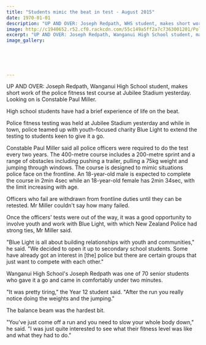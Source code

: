 ```yaml
---
title: "Students mimic the beat in test - August 2015"
date: 1970-01-01
description: "UP AND OVER: Joseph Redpath, WHS student, makes short work of the police fitness test course at Jubilee Stadium yesterday. Looking on is Constable Paul Miller, Wanganui Chronicle article on 5/8/15..."
image: http://c1940652.r52.cf0.rackcdn.com/55c149a5ff2a7c7363001201/Police-fitness-Joseph-Redpath-5.gif
excerpt: "UP AND OVER: Joseph Redpath, Wanganui High School student, makes short work of the police fitness test course at Jubilee Stadium yesterday. Looking on is Constable Paul Miller."
image_gallery:
    
    
    
    
    
---
```


<p><span>UP AND OVER: Joseph Redpath, Wanganui High School student, makes short work of the police fitness test course at Jubilee Stadium yesterday. Looking on is Constable Paul Miller.</span></p>
<p>High school students have had a brief experience of life on the beat.</p>
<p>Police fitness testing was held at Jubilee Stadium yesterday and while in town, police teamed up with youth-focused charity Blue Light to extend the testing to students keen to give it a go.</p>
<p>Constable Paul Miller said all police officers were required to do the test every two years. The 400-metre course includes a 200-metre sprint and a range of obstacles including pushing a trailer, pulling a 75kg weight and jumping through windows. The course is designed to mimic situations police face on the frontline. An 18-year-old male is expected to complete the course in 2min 4sec while an 18-year-old female has 2min 34sec, with the limit increasing with age.</p>
<p>Officers who fail are withdrawn from frontline duties until they can be retested. Mr Miller couldn't say how many failed.</p>
<p>Once the officers' tests were out of the way, it was a good opportunity to involve youth and work with Blue Light, with which New Zealand Police had strong ties, Mr Miller said.</p>
<p>"Blue Light is all about building relationships with youth and communities," he said. "We decided to open it up to secondary school students. Some have already got an interest in [the] police but there are certain groups that just want to compete with each other."</p>
<p>Wanganui High School's Joseph Redpath was one of 70 senior students who gave it a go and came in comfortably under two minutes.</p>
<p>"It was pretty tiring," the Year 12 student said. "After the run you really notice doing the weights and the jumping."</p>
<p>The balance beam was the hardest bit.</p>
<p>"You've just come off a run and you need to slow your whole body down," he said. "I was just quite interested to see what their fitness level was like and what they had to do."</p>

